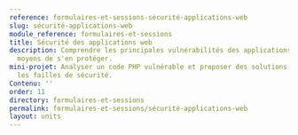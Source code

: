 ```yaml
---
reference: formulaires-et-sessions-sécurité-applications-web
slug: sécurité-applications-web
module_reference: formulaires-et-sessions
title: Sécurité des applications web
description: Comprendre les principales vulnérabilités des applications web et les
  moyens de s'en protéger.
mini-projet: Analyser un code PHP vulnérable et proposer des solutions pour corriger
  les failles de sécurité.
Contenu: ''
order: 11
directory: formulaires-et-sessions
permalink: formulaires-et-sessions/sécurité-applications-web
layout: units
---
```

